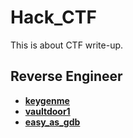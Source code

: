 # Hack_CTF
This is about CTF write-up.

## Reverse Engineer
* **[keygenme](./keygenme/README.md)**
* **[vaultdoor1](./vault_door_1/README.md)**
* **[easy_as_gdb](./easy_as_gdb/README.md)**